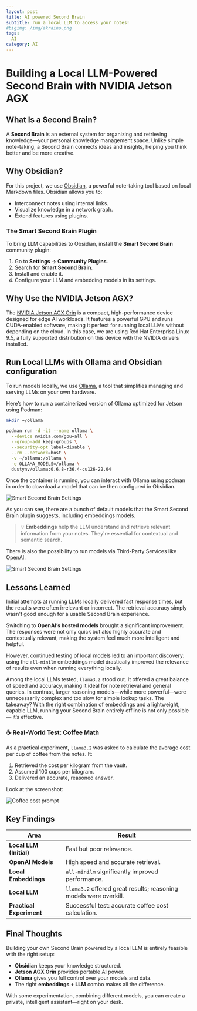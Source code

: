 ```yaml
---
layout: post
title: AI powered Second Brain
subtitle: run a local LLM to access your notes!
#bigimg: /img/akraino.png
tags:
  AI
category: AI
---
```


# Building a Local LLM-Powered Second Brain with NVIDIA Jetson AGX

## What Is a Second Brain?

A **Second Brain** is an external system for organizing and retrieving knowledge—your personal knowledge management space. Unlike simple note-taking, a Second Brain connects ideas and insights, helping you think better and be more creative.

## Why Obsidian?

For this project, we use [Obsidian](https://obsidian.md), a powerful note-taking tool based on local Markdown files. Obsidian allows you to:

- Interconnect notes using internal links.
- Visualize knowledge in a network graph.
- Extend features using plugins.

### The Smart Second Brain Plugin

To bring LLM capabilities to Obsidian, install the **Smart Second Brain** community plugin:

1. Go to **Settings → Community Plugins**.
2. Search for **Smart Second Brain**.
3. Install and enable it.
4. Configure your LLM and embedding models in its settings.

## Why Use the NVIDIA Jetson AGX?

The [NVIDIA Jetson AGX Orin](https://www.nvidia.com/en-us/autonomous-machines/embedded-systems/jetson-orin/) is a compact, high-performance device designed for edge AI workloads. It features a powerful GPU and runs CUDA-enabled software, making it perfect for running local LLMs without depending on the cloud. In this case, we are using Red Hat Enterprisa Linux 9.5, a fully supported distribution on this device with the NVIDIA drivers installed.

## Run Local LLMs with Ollama and Obsidian configuration

To run models locally, we use [Ollama](https://ollama.com), a tool that simplifies managing and serving LLMs on your own hardware.

Here’s how to run a containerized version of Ollama optimized for Jetson using Podman:

```bash
mkdir ~/ollama

podman run -d -it --name ollama \
  --device nvidia.com/gpu=all \
  --group-add keep-groups \
  --security-opt label=disable \
  --rm --network=host \
  -v ~/ollama:/ollama \
  -e OLLAMA_MODELS=/ollama \
  dustynv/ollama:0.6.8-r36.4-cu126-22.04
```

Once the container is running, you can interact with Ollama using podman in order to download a model that can be then configured in Obsidian.

![Smart Second Brain Settings](/img/second-brain/second-brain-settings.png "Settings")

As you can see, there are a bunch of default models that the Smart Second Brain plugin suggests, including embeddings models.


> 💡 **Embeddings** help the LLM understand and retrieve relevant information from your notes. They're essential for contextual and semantic search.

There is also the possibility to run models via Third-Party Services like OpenAI.

![Smart Second Brain Settings](/img/second-brain/third-party-settings.png "Settings")


## Lessons Learned

Initial attempts at running LLMs locally delivered fast response times, but the results were often irrelevant or incorrect. The retrieval accuracy simply wasn't good enough for a usable Second Brain experience.

Switching to **OpenAI’s hosted models** brought a significant improvement. The responses were not only quick but also highly accurate and contextually relevant, making the system feel much more intelligent and helpful.

However, continued testing of local models led to an important discovery: using the `all-minilm` embeddings model drastically improved the relevance of results even when running everything locally.

Among the local LLMs tested, `llama3.2` stood out. It offered a great balance of speed and accuracy, making it ideal for note retrieval and general queries. In contrast, larger reasoning models—while more powerful—were unnecessarily complex and too slow for simple lookup tasks.
The takeaway? With the right combination of embeddings and a lightweight, capable LLM, running your Second Brain entirely offline is not only possible — it’s effective.


### ☕ Real-World Test: Coffee Math
As a practical experiment, `llama3.2` was asked to calculate the average cost per cup of coffee from the notes. It:
1. Retrieved the cost per kilogram from the vault.
2. Assumed 100 cups per kilogram.
3. Delivered an accurate, reasoned answer.

Look at the screenshot:

![Coffee cost prompt](/img/second-brain/coffee-question.png "Coffee prompt")

## Key Findings

| Area                      | Result                                                        |
|---------------------------|---------------------------------------------------------------|
| **Local LLM (Initial)**   | Fast but poor relevance.                                      |
| **OpenAI Models**         | High speed and accurate retrieval.                            |
| **Local Embeddings**      | `all-minilm` significantly improved performance.              |
| **Local LLM**             | `llama3.2` offered great results; reasoning models were overkill. |
| **Practical Experiment**  | Successful test: accurate coffee cost calculation.            |

## Final Thoughts

Building your own Second Brain powered by a local LLM is entirely feasible with the right setup:

- **Obsidian** keeps your knowledge structured.
- **Jetson AGX Orin** provides portable AI power.
- **Ollama** gives you full control over your models and data.
- The right **embeddings + LLM** combo makes all the difference.

With some experimentation, combining different models, you can create a private, intelligent assistant—right on your desk.
